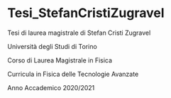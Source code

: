 # Tesi_StefanCristiZugravel

Tesi di laurea magistrale di Stefan Cristi Zugravel

Università degli Studi di Torino

Corso di Laurea Magistrale in Fisica

Curricula in Fisica delle Tecnologie Avanzate

Anno Accademico 2020/2021

